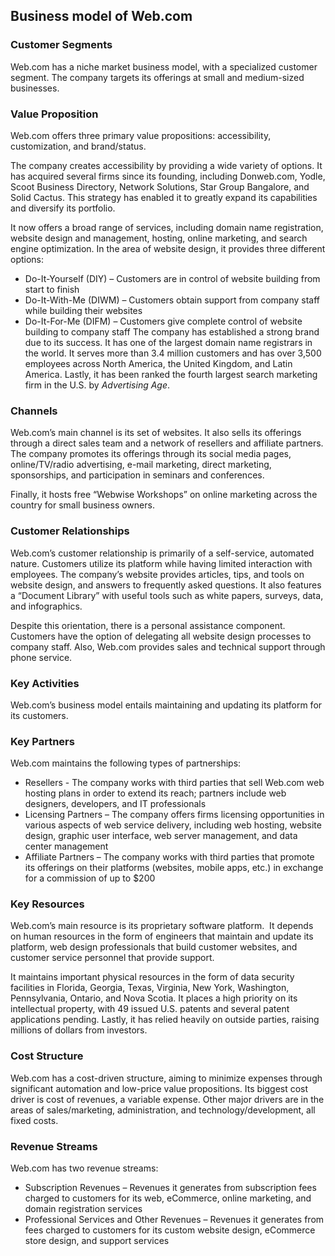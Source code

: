 Business model of Web.com
-------------------------

 ### Customer Segments

 Web.com has a niche market business model, with a specialized customer segment. The company targets its offerings at small and medium-sized businesses.

 ### Value Proposition

 Web.com offers three primary value propositions: accessibility, customization, and brand/status.

 The company creates accessibility by providing a wide variety of options. It has acquired several firms since its founding, including Donweb.com, Yodle, Scoot Business Directory, Network Solutions, Star Group Bangalore, and Solid Cactus. This strategy has enabled it to greatly expand its capabilities and diversify its portfolio.

 It now offers a broad range of services, including domain name registration, website design and management, hosting, online marketing, and search engine optimization. In the area of website design, it provides three different options:

  * Do-It-Yourself (DIY) – Customers are in control of website building from start to finish
 * Do-It-With-Me (DIWM) – Customers obtain support from company staff while building their websites
 * Do-It-For-Me (DIFM) – Customers give complete control of website building to company staff
  The company has established a strong brand due to its success. It has one of the largest domain name registrars in the world. It serves more than 3.4 million customers and has over 3,500 employees across North America, the United Kingdom, and Latin America. Lastly, it has been ranked the fourth largest search marketing firm in the U.S. by *Advertising Age*.

 ### Channels

 Web.com’s main channel is its set of websites. It also sells its offerings through a direct sales team and a network of resellers and affiliate partners. The company promotes its offerings through its social media pages, online/TV/radio advertising, e-mail marketing, direct marketing, sponsorships, and participation in seminars and conferences.

 Finally, it hosts free “Webwise Workshops” on online marketing across the country for small business owners.

 ### Customer Relationships

 Web.com’s customer relationship is primarily of a self-service, automated nature. Customers utilize its platform while having limited interaction with employees. The company’s website provides articles, tips, and tools on website design, and answers to frequently asked questions. It also features a “Document Library” with useful tools such as white papers, surveys, data, and infographics.

 Despite this orientation, there is a personal assistance component. Customers have the option of delegating all website design processes to company staff. Also, Web.com provides sales and technical support through phone service.

 ### Key Activities

 Web.com’s business model entails maintaining and updating its platform for its customers.

 ### Key Partners

 Web.com maintains the following types of partnerships:

  * Resellers - The company works with third parties that sell Web.com web hosting plans in order to extend its reach; partners include web designers, developers, and IT professionals
 * Licensing Partners – The company offers firms licensing opportunities in various aspects of web service delivery, including web hosting, website design, graphic user interface, web server management, and data center management
 * Affiliate Partners – The company works with third parties that promote its offerings on their platforms (websites, mobile apps, etc.) in exchange for a commission of up to $200
  ### Key Resources

 Web.com’s main resource is its proprietary software platform.  It depends on human resources in the form of engineers that maintain and update its platform, web design professionals that build customer websites, and customer service personnel that provide support.

 It maintains important physical resources in the form of data security facilities in Florida, Georgia, Texas, Virginia, New York, Washington, Pennsylvania, Ontario, and Nova Scotia. It places a high priority on its intellectual property, with 49 issued U.S. patents and several patent applications pending. Lastly, it has relied heavily on outside parties, raising millions of dollars from investors.

 ### Cost Structure

 Web.com has a cost-driven structure, aiming to minimize expenses through significant automation and low-price value propositions. Its biggest cost driver is cost of revenues, a variable expense. Other major drivers are in the areas of sales/marketing, administration, and technology/development, all fixed costs.

 ### Revenue Streams

 Web.com has two revenue streams:

  * Subscription Revenues – Revenues it generates from subscription fees charged to customers for its web, eCommerce, online marketing, and domain registration services
 * Professional Services and Other Revenues – Revenues it generates from fees charged to customers for its custom website design, eCommerce store design, and support services
